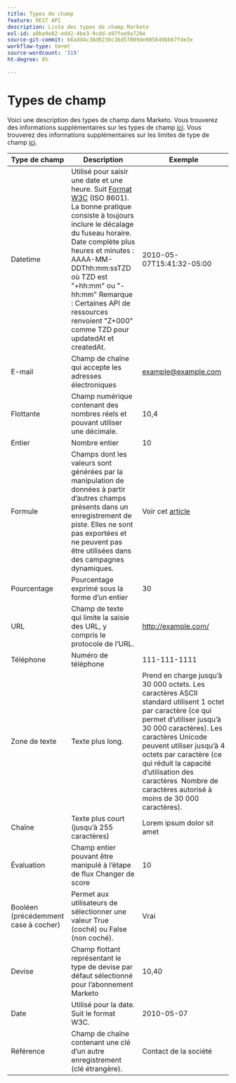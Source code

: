 ```yaml
---
title: Types de champ
feature: REST API
description: Liste des types de champ Marketo
exl-id: a0ba9e02-ed42-4be3-9cdd-a97fee9a726e
source-git-commit: 66add4c38d0230c36d57009de985649bb67fde3e
workflow-type: tm+mt
source-wordcount: '319'
ht-degree: 8%

---
```


# Types de champ

Voici une description des types de champ dans Marketo. Vous trouverez des informations supplémentaires sur les types de champ [ici](https://experienceleague.adobe.com/en/docs/marketo/using/product-docs/administration/field-management/custom-field-type-glossary). Vous trouverez des informations supplémentaires sur les limites de type de champ [ici](https://nation.marketo.com/t5/knowledgebase/tkb-p/support_solutions-documents).

| Type de champ | Description | Exemple |
| --- | --- | --- |
| Datetime | Utilisé pour saisir une date et une heure. Suit [Format W3C](https://www.w3.org/TR/NOTE-datetime) (ISO 8601). La bonne pratique consiste à toujours inclure le décalage du fuseau horaire. Date complète plus heures et minutes : AAAA-MM-DDThh:mm:ssTZD où TZD est &quot;+hh:mm&quot; ou &quot;-hh:mm&quot; Remarque : Certaines API de ressources renvoient &quot;Z+000&quot; comme TZD pour updatedAt et createdAt. | 2010-05-07T15:41:32-05:00 |
| E-mail | Champ de chaîne qui accepte les adresses électroniques | example@example.com |
| Flottante | Champ numérique contenant des nombres réels et pouvant utiliser une décimale. | 10,4 |
| Entier | Nombre entier | 10 |
| Formule | Champs dont les valeurs sont générées par la manipulation de données à partir d’autres champs présents dans un enregistrement de piste. Elles ne sont pas exportées et ne peuvent pas être utilisées dans des campagnes dynamiques. | Voir cet [article](https://experienceleague.adobe.com/en/docs/marketo/using/product-docs/administration/field-management/create-and-use-a-concatenated-string-formula-field) |
| Pourcentage | Pourcentage exprimé sous la forme d’un entier | 30 |
| URL | Champ de texte qui limite la saisie des URL, y compris le protocole de l’URL. | http://example.com/ |
| Téléphone | Numéro de téléphone | 111-111-1111 |
| Zone de texte | Texte plus long. | Prend en charge jusqu’à 30 000 octets. Les caractères ASCII standard utilisent 1 octet par caractère (ce qui permet d’utiliser jusqu’à 30 000 caractères). Les caractères Unicode peuvent utiliser jusqu’à 4 octets par caractère (ce qui réduit la capacité d’utilisation des caractères  Nombre de caractères autorisé à moins de 30 000 caractères). |
| Chaîne | Texte plus court (jusqu’à 255 caractères) | Lorem ipsum dolor sit amet |
| Évaluation | Champ entier pouvant être manipulé à l’étape de flux Changer de score | 10 |
| Booléen (précédemment case à cocher) | Permet aux utilisateurs de sélectionner une valeur True (coché) ou False (non coché). | Vrai |
| Devise | Champ flottant représentant le type de devise par défaut sélectionné pour l’abonnement Marketo | 10,40 |
| Date | Utilisé pour la date. Suit le format W3C. | 2010-05-07 |
| Référence | Champ de chaîne contenant une clé d’un autre enregistrement (clé étrangère). | Contact de la société |
